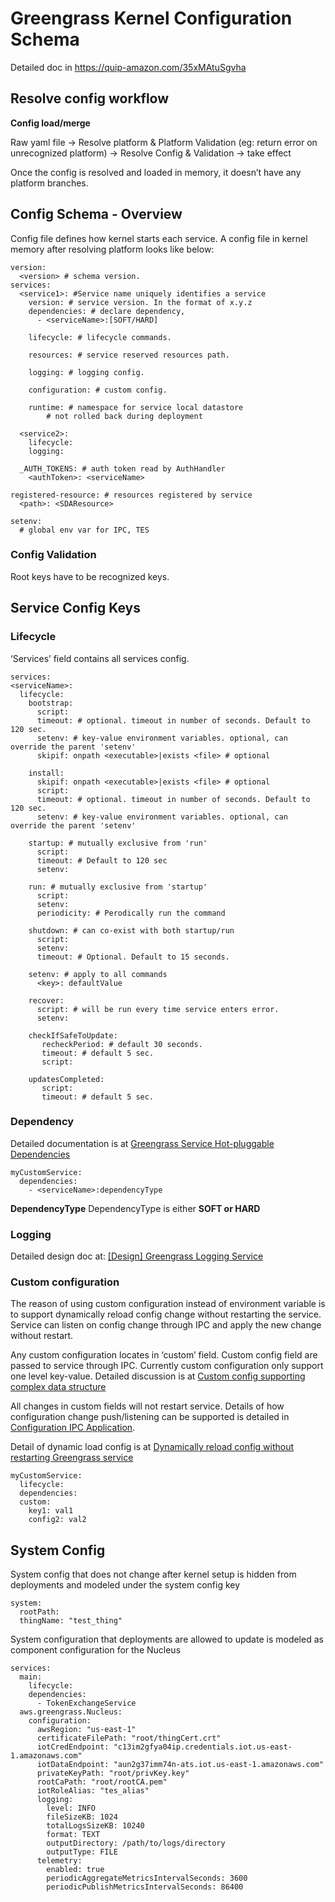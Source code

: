 # Greengrass Kernel Configuration Schema
Detailed doc in https://quip-amazon.com/35xMAtuSgvha

## Resolve config workflow

**Config load/merge**

Raw yaml file → Resolve platform & Platform Validation (eg: return error on unrecognized platform) → Resolve Config & Validation → take effect

Once the config is resolved and loaded in memory, it doesn’t have any platform branches.

## Config Schema - Overview

Config file defines how kernel starts each service.
A config file in kernel memory after resolving platform looks like below:

```
version:
  <version> # schema version.
services:
  <service1>: #Service name uniquely identifies a service
    version: # service version. In the format of x.y.z
    dependencies: # declare dependency, 
      - <serviceName>:[SOFT/HARD]
        
    lifecycle: # lifecycle commands.
    
    resources: # service reserved resources path.

    logging: # logging config.
      
    configuration: # custom config.
    
    runtime: # namespace for service local datastore
        # not rolled back during deployment

  <service2>:
    lifecycle:
    logging:
    
  _AUTH_TOKENS: # auth token read by AuthHandler
    <authToken>: <serviceName>

registered-resource: # resources registered by service
  <path>: <SDAResource>

setenv:
  # global env var for IPC, TES
```

### Config Validation

Root keys have to be recognized keys.

## Service Config Keys

### Lifecycle

‘Services’ field contains all services config.

```
services: 
<serviceName>:
  lifecycle:
    bootstrap:
      script:
      timeout: # optional. timeout in number of seconds. Default to 120 sec.
      setenv: # key-value environment variables. optional, can override the parent 'setenv'
      skipif: onpath <executable>|exists <file> # optional

    install:
      skipif: onpath <executable>|exists <file> # optional
      script:
      timeout: # optional. timeout in number of seconds. Default to 120 sec.
      setenv: # key-value environment variables. optional, can override the parent 'setenv'
      
    startup: # mutually exclusive from 'run'
      script:
      timeout: # Default to 120 sec
      setenv:

    run: # mutually exclusive from 'startup'
      script:
      setenv:
      periodicity: # Perodically run the command
      
    shutdown: # can co-exist with both startup/run
      script:
      setenv:
      timeout: # Optional. Default to 15 seconds.
    
    setenv: # apply to all commands
      <key>: defaultValue

    recover:
      script: # will be run every time service enters error.
      setenv:

    checkIfSafeToUpdate:
       recheckPeriod: # default 30 seconds.
       timeout: # default 5 sec.
       script:

    updatesCompleted:
       script:
       timeout: # default 5 sec.
```

### Dependency

Detailed documentation is at [Greengrass Service Hot-pluggable Dependencies](https://quip-amazon.com/y29dAC02fUBu)

```
myCustomService:
  dependencies:
    - <serviceName>:dependencyType
```

**DependencyType**
DependencyType is either **SOFT or HARD**

### Logging

Detailed design doc at: [[Design] Greengrass Logging Service](https://quip-amazon.com/QbwaANkaR95C)

### Custom configuration

The reason of using custom configuration instead of environment variable is to support dynamically reload config change without restarting the service. Service can listen on config change through IPC and apply the new change without restart.

Any custom configuration locates in ‘custom’ field. Custom config field are passed to service through IPC. Currently custom configuration only support one level key-value. Detailed discussion is at [Custom config supporting complex data structure](https://quip-amazon.com/35xMAtuSgvha#aeM9CAdxOuX)

All changes in custom fields will not restart service. Details of how configuration change push/listening can be supported is detailed in [Configuration IPC Application](https://quip-amazon.com/xtNNAdaAl9ZA).

Detail of dynamic load config is at [Dynamically reload config without restarting Greengrass service](https://quip-amazon.com/mld0ATVx17YK)

```
myCustomService: 
  lifecycle:
  dependencies:
  custom: 
    key1: val1
    config2: val2
```

## System Config
System config that does not change after kernel setup is hidden from deployments
and modeled under the system config key
```
system: 
  rootPath:
  thingName: "test_thing"
```

System configuration that deployments are allowed to update is
modeled as component configuration for the Nucleus
```
services:
  main:
    lifecycle:
    dependencies:
      - TokenExchangeService
  aws.greengrass.Nucleus:
    configuration:
      awsRegion: "us-east-1"
      certificateFilePath: "root/thingCert.crt"
      iotCredEndpoint: "c13im2gfya04ip.credentials.iot.us-east-1.amazonaws.com"
      iotDataEndpoint: "aun2g37imm74n-ats.iot.us-east-1.amazonaws.com"
      privateKeyPath: "root/privKey.key"
      rootCaPath: "root/rootCA.pem"
      iotRoleAlias: "tes_alias"
      logging:
        level: INFO
        fileSizeKB: 1024
        totalLogsSizeKB: 10240
        format: TEXT
        outputDirectory: /path/to/logs/directory
        outputType: FILE
      telemetry:
        enabled: true
        periodicAggregateMetricsIntervalSeconds: 3600
        periodicPublishMetricsIntervalSeconds: 86400
```


